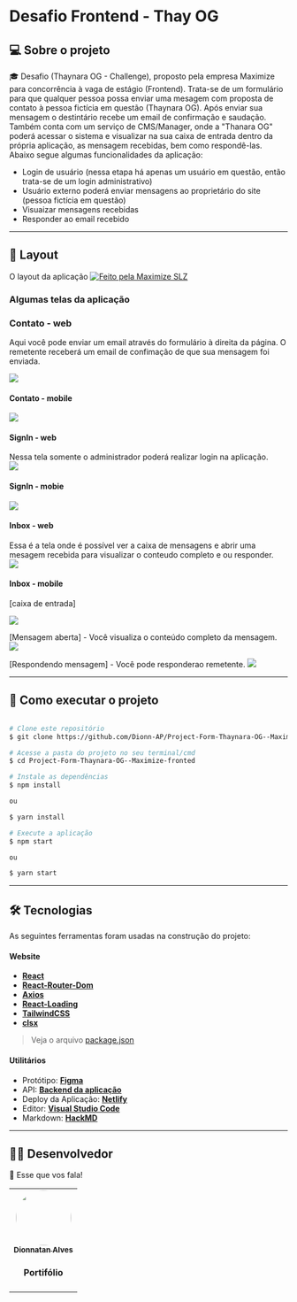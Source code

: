 # Desafio Frontend - Thay OG

## 💻 Sobre o projeto

🎓 Desafio (Thaynara OG - Challenge), proposto pela empresa Maximize para concorrência à vaga de estágio (Frontend). Trata-se de um formulário para que qualquer pessoa possa enviar uma mesagem com proposta de contato à pessoa fictícia em questão (Thaynara OG). Após enviar sua mensagem o destintário recebe um email de confirmação e saudação. Também conta com um serviço de CMS/Manager, onde a "Thanara OG" poderá acessar o sistema e visualizar na sua caixa de entrada dentro da própria aplicação, as mensagem recebidas, bem como respondê-las. Abaixo segue algumas funcionalidades da aplicação: 

- Login de usuário (nessa etapa há apenas um usuário em questão, então trata-se de um login administrativo)
- Usuário externo poderá enviar mensagens ao proprietário do site (pessoa fictícia em questão)
- Visuaizar mensagens recebidas
- Responder ao email recebido

---

## 🎨 Layout

O layout da aplicação <a href="https://maximize.com.br/"><img alt="Feito pela Maximize SLZ" src="https://img.shields.io/badge/feito%20pela-Maximize-%23e5007b">
  </a>

### Algumas telas da aplicação
    
### Contato - web
Aqui você pode enviar um email através do formulário à direita da página. O remetente receberá um email de confimação de que sua mensagem foi enviada.
    
![](https://i.imgur.com/vq94v2x.png)

    
#### Contato - mobile 
![](https://i.imgur.com/tiaQrFQ.png)

#### SignIn - web    
Nessa tela somente o administrador poderá realizar login na aplicação.    
![](https://i.imgur.com/JPPjlkj.png)
    
#### SignIn - mobie    
![](https://i.imgur.com/2kY2taM.png)
    
#### Inbox - web
Essa é a tela onde é possível ver a caixa de mensagens e abrir uma mesagem recebida para visualizar o conteudo completo e ou responder.   
![](https://i.imgur.com/geeTVvU.png)


#### Inbox - mobile
[caixa de entrada]
    
![](https://i.imgur.com/JBvIpDb.png) 
    
[Mensagem aberta] - Você visualiza o conteúdo completo da mensagem.  
![](https://i.imgur.com/LU00S4p.png)
    
[Respondendo mensagem] - Você pode responderao remetente. 
![](https://i.imgur.com/D2OpBii.png)

    
---
## 🚀 Como executar o projeto

```bash

# Clone este repositório
$ git clone https://github.com/Dionn-AP/Project-Form-Thaynara-OG--Maximize-fronted.git

# Acesse a pasta do projeto no seu terminal/cmd
$ cd Project-Form-Thaynara-OG--Maximize-fronted

# Instale as dependências
$ npm install

ou

$ yarn install

# Execute a aplicação
$ npm start

ou

$ yarn start

```
---
## 🛠 Tecnologias

As seguintes ferramentas foram usadas na construção do projeto:

#### **Website**  
- **[React](https://reactjs.org/)**
- **[React-Router-Dom](https://v5.reactrouter.com/web/guides/quick-start)**
- **[Axios](https://axios-http.com/ptbr/)**
- **[React-Loading](https://www.npmjs.com/package/react-loading)**
- **[TailwindCSS](https://tailwindcss.com/)**
- **[clsx](https://www.npmjs.com/package/clsx)**    

> Veja o arquivo  [package.json](https://github.com/Dionn-AP/Project-Form-Thaynara-OG--Maximize-fronted/blob/main/package.json)

#### **Utilitários**

- Protótipo:  **[Figma](https://www.figma.com/)**
- API:  **[Backend da aplicação](https://contact-forms-qgj8.onrender.com)**
- Deploy da Aplicação: **[Netlify](https://contact-thayog.netlify.app/)**
- Editor:  **[Visual Studio Code](https://code.visualstudio.com/)**
- Markdown:  **[HackMD](https://hackmd.io/)**
---
## 👨‍💻 Desenvolvedor

👏 Esse que vos fala!

<table>
  <tr>
    <td align="center" style="padding: "><a href="https://portifolio-dionnatan.netlify.app/"><img style="border-radius: 50%;" src="https://github.com/Dionn-AP.png" width="100px;" alt=""/><br /><sub><b>Dionnatan Alves</b></sub></a><br />
        <h4>Portifólio</h4>        
      </td>
    
  </tr>
</table>
